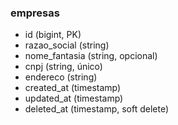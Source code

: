 ### empresas
- id (bigint, PK)
- razao_social (string)
- nome_fantasia (string, opcional)
- cnpj (string, único)
- endereco (string)
- created_at (timestamp)
- updated_at (timestamp)
- deleted_at (timestamp, soft delete)